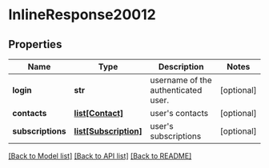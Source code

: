 # InlineResponse20012

## Properties
Name | Type | Description | Notes
------------ | ------------- | ------------- | -------------
**login** | **str** | username of the authenticated user. | [optional] 
**contacts** | [**list[Contact]**](Contact.md) | user&#39;s contacts | [optional] 
**subscriptions** | [**list[Subscription]**](Subscription.md) | user&#39;s subscriptions | [optional] 

[[Back to Model list]](../README.md#documentation-for-models) [[Back to API list]](../README.md#documentation-for-api-endpoints) [[Back to README]](../README.md)


